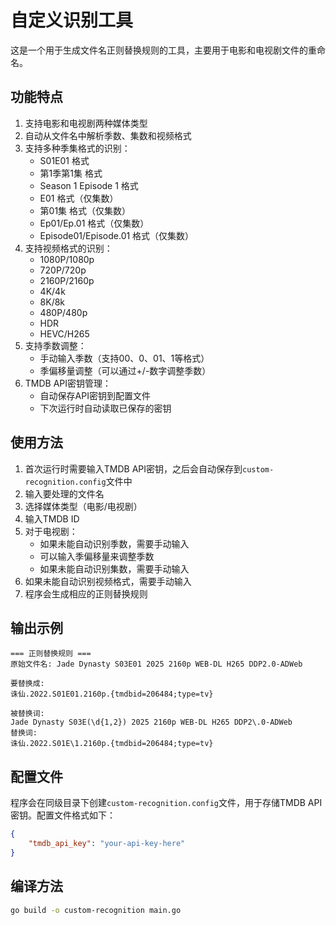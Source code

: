 # 自定义识别工具

这是一个用于生成文件名正则替换规则的工具，主要用于电影和电视剧文件的重命名。

## 功能特点

1. 支持电影和电视剧两种媒体类型
2. 自动从文件名中解析季数、集数和视频格式
3. 支持多种季集格式的识别：
   - S01E01 格式
   - 第1季第1集 格式
   - Season 1 Episode 1 格式
   - E01 格式（仅集数）
   - 第01集 格式（仅集数）
   - Ep01/Ep.01 格式（仅集数）
   - Episode01/Episode.01 格式（仅集数）
4. 支持视频格式的识别：
   - 1080P/1080p
   - 720P/720p
   - 2160P/2160p
   - 4K/4k
   - 8K/8k
   - 480P/480p
   - HDR
   - HEVC/H265
5. 支持季数调整：
   - 手动输入季数（支持00、0、01、1等格式）
   - 季偏移量调整（可以通过+/-数字调整季数）
6. TMDB API密钥管理：
   - 自动保存API密钥到配置文件
   - 下次运行时自动读取已保存的密钥

## 使用方法

1. 首次运行时需要输入TMDB API密钥，之后会自动保存到`custom-recognition.config`文件中
2. 输入要处理的文件名
3. 选择媒体类型（电影/电视剧）
4. 输入TMDB ID
5. 对于电视剧：
   - 如果未能自动识别季数，需要手动输入
   - 可以输入季偏移量来调整季数
   - 如果未能自动识别集数，需要手动输入
6. 如果未能自动识别视频格式，需要手动输入
7. 程序会生成相应的正则替换规则

## 输出示例

```
=== 正则替换规则 ===
原始文件名: Jade Dynasty S03E01 2025 2160p WEB-DL H265 DDP2.0-ADWeb

要替换成:
诛仙.2022.S01E01.2160p.{tmdbid=206484;type=tv}

被替换词: 
Jade Dynasty S03E(\d{1,2}) 2025 2160p WEB-DL H265 DDP2\.0-ADWeb
替换词: 
诛仙.2022.S01E\1.2160p.{tmdbid=206484;type=tv}
```

## 配置文件

程序会在同级目录下创建`custom-recognition.config`文件，用于存储TMDB API密钥。配置文件格式如下：

```json
{
    "tmdb_api_key": "your-api-key-here"
}
```

## 编译方法

```bash
go build -o custom-recognition main.go
``` 